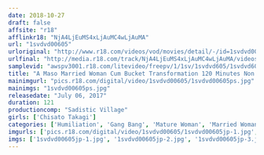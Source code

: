```yaml
---
date: 2018-10-27
draft: false
affsite: "r18"
afflinkr18: "NjA4LjEuMS4xLjAuMC4wLjAuMA"
url: "1svdvd00605"
urloriginal: "http://www.r18.com/videos/vod/movies/detail/-/id=1svdvd00605"
urlfinal: "http://media.r18.com/track/NjA4LjEuMS4xLjAuMC4wLjAuMA/videos/vod/movies/detail/-/id=1svdvd00605"
samplevid: "awspv3001.r18.com/litevideo/freepv/1/1sv/1svdvd605/1svdvd605_dmb_w.mp4"
title: "A Maso Married Woman Cum Bucket Transformation 120 Minutes Non Stop Live Shaming 'I Want More Cock! Cum Inside Me!' A Screaming Perverted Maso Bitch Chisato Takagi"
mainimgurl: "pics.r18.com/digital/video/1svdvd00605/1svdvd00605ps.jpg"
mainimgs: "1svdvd00605ps.jpg"
releasedate: "July 06, 2017"
duration: 121
productioncomp: "Sadistic Village"
girls: ['Chisato Takagi']
categories: ['Humiliation', 'Gang Bang', 'Mature Woman', 'Married Woman', 'Variety', 'Featured Actress', 'Nymphomaniac', 'Vibrator', 'Big Vibrator', 'Deep Throat']
imgurls: ['pics.r18.com/digital/video/1svdvd00605/1svdvd00605jp-1.jpg', 'pics.r18.com/digital/video/1svdvd00605/1svdvd00605jp-2.jpg', 'pics.r18.com/digital/video/1svdvd00605/1svdvd00605jp-3.jpg', 'pics.r18.com/digital/video/1svdvd00605/1svdvd00605jp-4.jpg', 'pics.r18.com/digital/video/1svdvd00605/1svdvd00605jp-5.jpg', 'pics.r18.com/digital/video/1svdvd00605/1svdvd00605jp-6.jpg', 'pics.r18.com/digital/video/1svdvd00605/1svdvd00605jp-7.jpg', 'pics.r18.com/digital/video/1svdvd00605/1svdvd00605jp-8.jpg', 'pics.r18.com/digital/video/1svdvd00605/1svdvd00605jp-9.jpg', 'pics.r18.com/digital/video/1svdvd00605/1svdvd00605jp-10.jpg', 'pics.r18.com/digital/video/1svdvd00605/1svdvd00605jp-11.jpg', 'pics.r18.com/digital/video/1svdvd00605/1svdvd00605jp-12.jpg', 'pics.r18.com/digital/video/1svdvd00605/1svdvd00605jp-13.jpg', 'pics.r18.com/digital/video/1svdvd00605/1svdvd00605jp-14.jpg', 'pics.r18.com/digital/video/1svdvd00605/1svdvd00605jp-15.jpg', 'pics.r18.com/digital/video/1svdvd00605/1svdvd00605jp-16.jpg', 'pics.r18.com/digital/video/1svdvd00605/1svdvd00605jp-17.jpg', 'pics.r18.com/digital/video/1svdvd00605/1svdvd00605jp-18.jpg', 'pics.r18.com/digital/video/1svdvd00605/1svdvd00605jp-19.jpg', 'pics.r18.com/digital/video/1svdvd00605/1svdvd00605jp-20.jpg']
imgs: ['1svdvd00605jp-1.jpg', '1svdvd00605jp-2.jpg', '1svdvd00605jp-3.jpg', '1svdvd00605jp-4.jpg', '1svdvd00605jp-5.jpg', '1svdvd00605jp-6.jpg', '1svdvd00605jp-7.jpg', '1svdvd00605jp-8.jpg', '1svdvd00605jp-9.jpg', '1svdvd00605jp-10.jpg', '1svdvd00605jp-11.jpg', '1svdvd00605jp-12.jpg', '1svdvd00605jp-13.jpg', '1svdvd00605jp-14.jpg', '1svdvd00605jp-15.jpg', '1svdvd00605jp-16.jpg', '1svdvd00605jp-17.jpg', '1svdvd00605jp-18.jpg', '1svdvd00605jp-19.jpg', '1svdvd00605jp-20.jpg']
---
```


